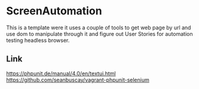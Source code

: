 # ScreenAutomation
This is a template were it uses a couple of tools to get web page by url and use dom to manipulate through it and figure out User Stories for automation testing headless browser.

## Link
https://phpunit.de/manual/4.0/en/textui.html
https://github.com/seanbuscay/vagrant-phpunit-selenium


